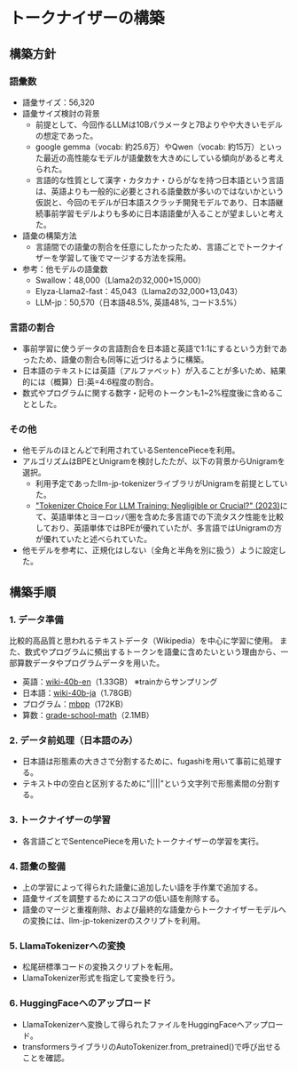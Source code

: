 # トークナイザーの構築

## 構築方針

### 語彙数
- 語彙サイズ：56,320
- 語彙サイズ検討の背景
    - 前提として、今回作るLLMは10Bパラメータと7Bよりやや大きいモデルの想定であった。
    - google gemma（vocab: 約25.6万）やQwen（vocab: 約15万）といった最近の高性能なモデルが語彙数を大きめにしている傾向があると考えられた。
    - 言語的な性質として漢字・カタカナ・ひらがなを持つ日本語という言語は、英語よりも一般的に必要とされる語彙数が多いのではないかという仮説と、今回のモデルが日本語スクラッチ開発モデルであり、日本語継続事前学習モデルよりも多めに日本語語彙が入ることが望ましいと考えた。
- 語彙の構築方法
    - 言語間での語彙の割合を任意にしたかったため、言語ごとでトークナイザーを学習して後でマージする方法を採用。
- 参考：他モデルの語彙数
    - Swallow：48,000（Llama2の32,000+15,000）
    - Elyza-Llama2-fast：45,043（Llama2の32,000+13,043）
    - LLM-jp：50,570（日本語48.5%, 英語48%, コード3.5%）

### 言語の割合
- 事前学習に使うデータの言語割合を日本語と英語で1:1にするという方針であったため、語彙の割合も同等に近づけるように構築。
- 日本語のテキストには英語（アルファベット）が入ることが多いため、結果的には（概算）日:英=4:6程度の割合。
- 数式やプログラムに関する数字・記号のトークンも1~2%程度後に含めることとした。

### その他
- 他モデルのほとんどで利用されているSentencePieceを利用。
- アルゴリズムはBPEとUnigramを検討したたが、以下の背景からUnigramを選択。
    - 利用予定であったllm-jp-tokenizerライブラリがUnigramを前提としていた。
    - ["Tokenizer Choice For LLM Training: Negligible or Crucial?" (2023)](https://arxiv.org/abs/2310.08754)にて、英語単体とヨーロッパ圏を含めた多言語での下流タスク性能を比較しており、英語単体ではBPEが優れていたが、多言語ではUnigramの方が優れていたと述べられていた。
- 他モデルを参考に、正規化はしない（全角と半角を別に扱う）ように設定した。

## 構築手順

### 1. データ準備
比較的高品質と思われるテキストデータ（Wikipedia）を中心に学習に使用。
また、数式やプログラムに頻出するトークンを語彙に含めたいという理由から、一部算数データやプログラムデータを用いた。
- 英語：[wiki-40b-en](https://www.tensorflow.org/datasets/catalog/wiki40b)（1.33GB） ※trainからサンプリング
- 日本語：[wiki-40b-ja](https://www.tensorflow.org/datasets/catalog/wiki40b)（1.78GB）
- プログラム：[mbpp](https://github.com/google-research/google-research/tree/master/mbpp)（172KB）
- 算数：[grade-school-math](https://github.com/openai/grade-school-math)（2.1MB）

### 2. データ前処理（日本語のみ）
- 日本語は形態素の大きさで分割するために、fugashiを用いて事前に処理する。
- テキスト中の空白と区別するために"||||"という文字列で形態素間の分割する。

### 3. トークナイザーの学習
- 各言語ごとでSentencePieceを用いたトークナイザーの学習を実行。

### 4. 語彙の整備
- 上の学習によって得られた語彙に追加したい語を手作業で追加する。
- 語彙サイズを調整するためにスコアの低い語を削除する。
- 語彙のマージと重複削除、および最終的な語彙からトークナイザーモデルへの変換には、llm-jp-tokenizerのスクリプトを利用。

### 5. LlamaTokenizerへの変換
- 松尾研標準コードの変換スクリプトを転用。
- LlamaTokenizer形式を指定して変換を行う。

### 6. HuggingFaceへのアップロード
- LlamaTokenizerへ変換して得られたファイルをHuggingFaceへアップロード。
- transformersライブラリのAutoTokenizer.from_pretrained()で呼び出せることを確認。
